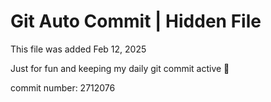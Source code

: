 # Git Auto Commit | Hidden File

This file was added Feb 12, 2025

Just for fun and keeping my daily git commit active 🤪

commit number: 2712076

